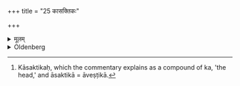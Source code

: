 +++
title = "25 कासक्तिकः"

+++

<details><summary>मूलम्</summary>

कासक्तिकः २५
</details>

<details><summary>Oldenberg</summary>

25. [^6]  (Not) with a turban on his head (?),


[^6]:  Kāsaktikaḥ, which the commentary explains as a compound of ka, 'the head,' and āsaktikā = āveṣṭikā.
</details>
